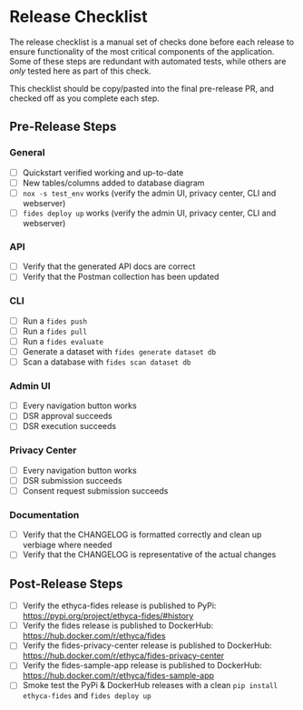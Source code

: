 # Release Checklist

The release checklist is a manual set of checks done before each release to ensure functionality of the most critical components of the application. Some of these steps are redundant with automated tests, while others are _only_ tested here as part of this check.

This checklist should be copy/pasted into the final pre-release PR, and checked off as you complete each step.

## Pre-Release Steps

### General

- [ ] Quickstart verified working and up-to-date
- [ ] New tables/columns added to database diagram
- [ ] `nox -s test_env` works (verify the admin UI, privacy center, CLI and webserver)
- [ ] `fides deploy up` works (verify the admin UI, privacy center, CLI and webserver)

### API

- [ ] Verify that the generated API docs are correct
- [ ] Verify that the Postman collection has been updated

### CLI

- [ ] Run a `fides push`
- [ ] Run a `fides pull`
- [ ] Run a `fides evaluate`
- [ ] Generate a dataset with `fides generate dataset db`
- [ ] Scan a database with `fides scan dataset db`

### Admin UI

- [ ] Every navigation button works
- [ ] DSR approval succeeds
- [ ] DSR execution succeeds

### Privacy Center

- [ ] Every navigation button works
- [ ] DSR submission succeeds
- [ ] Consent request submission succeeds

### Documentation

- [ ] Verify that the CHANGELOG is formatted correctly and clean up verbiage where needed
- [ ] Verify that the CHANGELOG is representative of the actual changes

## Post-Release Steps

- [ ] Verify the ethyca-fides release is published to PyPi: https://pypi.org/project/ethyca-fides/#history
- [ ] Verify the fides release is published to DockerHub: https://hub.docker.com/r/ethyca/fides
- [ ] Verify the fides-privacy-center release is published to DockerHub: https://hub.docker.com/r/ethyca/fides-privacy-center
- [ ] Verify the fides-sample-app release is published to DockerHub: https://hub.docker.com/r/ethyca/fides-sample-app
- [ ] Smoke test the PyPi & DockerHub releases with a clean `pip install ethyca-fides` and `fides deploy up`
